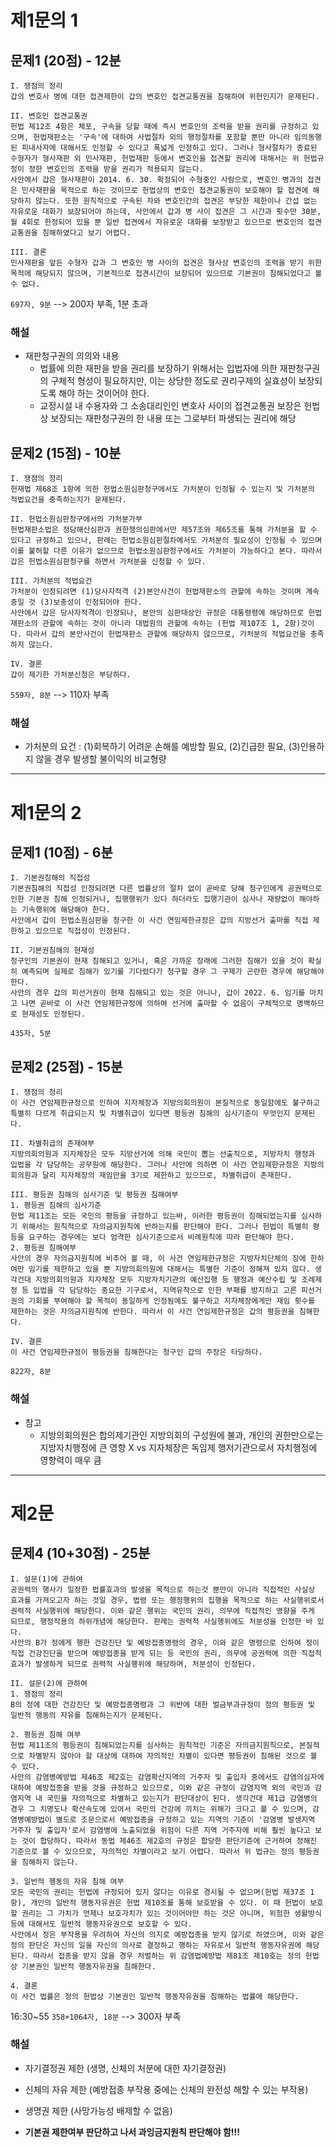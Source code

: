 # 제1문의 1

## 문제1 (20점) - 12분
```
I. 쟁점의 정리
갑의 변호사 병에 대한 접견제한이 갑의 변호인 접견교통권을 침해하여 위헌인지가 문제된다.

II. 변호인 접견교통권
헌법 제12조 4항은 체포, 구속을 당할 때에 즉시 변호인의 조력을 받을 권리를 규정하고 있으며, 헌법재판소는 '구속'에 대하여 사법절차 외의 행정절차를 포함할 뿐만 아니라 임의동행된 피내사자에 대해서도 인정할 수 있다고 폭넓게 인정하고 있다. 그러나 형사절차가 종료된 수형자가 형사재판 외 민사재판, 헌법재판 등에서 변호인을 접견할 권리에 대해서는 위 헌법규정이 정한 변호인의 조력을 받을 권리가 적용되지 않는다.
사안에서 갑은 형사재판이 2014. 6. 30. 확정되어 수형중인 사람으로, 변호인 병과의 접견은 민사재판을 목적으로 하는 것이므로 헌법상의 변호인 접견교통권이 보호해야 할 접견에 해당하지 않는다. 또한 원칙적으로 구속된 자와 변호인간의 접견은 부당한 제한이나 간섭 없는 자유로운 대화가 보장되어야 하는데, 사안에서 갑과 병 사이 접견은 그 시간과 횟수만 30분, 월 4회로 한정되어 있을 뿐 일반 접견에서 자유로운 대화를 보장받고 있으므로 변호인의 접견교통권을 침해하였다고 보기 어렵다.

III. 결론
민사재판을 앞든 수형자 갑과 그 변호인 병 사이의 접견은 형사상 변호인의 조력을 받기 위한 목적에 해당되지 않으며, 기본적으로 접견시간이 보장되어 있으므로 기본권이 침해되었다고 볼 수 없다.
```

`697자, 9분` --> 200자 부족, 1분 초과

### 해설

* 재판청구권의 의의와 내용 
  * 법률에 의한 재판을 받을 권리를 보장하기 위해서는 입법자에 의한 재판청구권의 구체적 형성이 필요하지만, 이는 상당한 정도로 권리구제의 실효성이 보장되도록 해야 하는 것이어야 한다.
  * 교정시설 내 수용자와 그 소송대리인인 변호사 사이의 접견교통권 보장은 헌법상 보장되는 재판청구권의 한 내용 또는 그로부터 파생되는 권리에 해당


## 문제2 (15점) - 10분

```
I. 쟁점의 정리
헌재법 제68조 1항에 의한 헌법소원심판청구에서도 가처분이 인정될 수 있는지 및 가처분의 적법요건을 충족하는지가 문제된다.

II. 헌법소원심판청구에서의 가처분가부
헌법재판소법은 정당해산심판과 권한쟁의심판에서만 제57조와 제65조를 통해 가처분을 할 수 있다고 규정하고 있으나, 판례는 헌법소원심판절차에서도 가처분의 필요성이 인정될 수 있으며 이를 불허할 다른 이유가 없으므로 헌법소원심판청구에서도 가처분이 가능하다고 본다. 따라서 갑은 헌법소원심판청구를 하면서 가처분을 신청할 수 있다.

III. 가처분의 적법요건
가처분이 인정되려면 (1)당사자적격 (2)본안사건이 헌법재판소의 관할에 속하는 것이며 계속중일 것 (3)보충성이 인정되어야 한다. 
사안에서 갑은 당사자적격이 인정되나, 본안의 심판대상인 규정은 대통령령에 해당하므로 헌법재판소의 관할에 속하는 것이 아니라 대법원의 관할에 속하는 (헌법 제107조 1, 2항)것이다. 따라서 갑의 본안사건이 헌법재판소 관할에 해당하지 않으므로, 가처분의 적법요건을 충족하지 않는다.

IV. 결론
갑이 제기한 가처분신청은 부당하다.

```
`559자, 8분` --> 110자 부족

### 해설
* 가처분의 요건 : (1)회복하기 어려운 손해를 예방할 필요, (2)긴급한 필요, (3)인용하지 않을 경우 발생할 불이익의 비교형량

---

# 제1문의 2

## 문제1 (10점) - 6분

```
I. 기본권침해의 직접성
기본권침해의 직접성 인정되려면 다른 법률상의 절차 없이 곧바로 당해 청구인에게 공권력으로 인한 기본권 침해 인정되거나, 집행행위가 있다 하더라도 집행기관이 심사나 재량없이 해야하는 기속행위에 해당해야 한다.
사안에서 갑이 헌법소원심판을 청구한 이 사건 연임제한규정은 갑의 지방선거 출마를 직접 제한하고 있으므로 직접성이 인정된다.

II. 기본권침해의 현재성
청구인의 기본권이 현재 침해되고 있거나, 혹은 가까운 장래에 그러한 침해가 있을 것이 확실히 예측되며 실제로 침해가 있기를 기다렸다가 청구할 경우 그 구제가 곤란한 경우에 해당해야 한다.
사안의 경우 갑의 피선거권이 현재 침해되고 있는 것은 아니나, 갑이 2022. 6. 임기를 마치고 나면 곧바로 이 사건 연임제한규정에 의하여 선거에 출마할 수 없음이 구체적으로 명백하므로 현재성도 인정된다.
```
`435자, 5분`

## 문제2 (25점) - 15분

```
I. 쟁점의 정리
이 사건 연임제한규정으로 인하여 지자체장과 지방의회의원이 본질적으로 동일함에도 불구하고 특별히 다르게 취급되는지 및 차별취급이 있다면 평등권 침해의 심사기준이 무엇인지 문제된다.

II. 차별취급의 존재여부
지방의회의원과 지자체장은 모두 지방선거에 의해 국민이 뽑는 선출직으로, 지방자치 행정과 입법을 각 담당하는 공무원에 해당한다. 그러나 사안에 의하면 이 사건 연임제한규정은 지방의회의원과 달리 지자체장의 재임만을 3기로 제한하고 있으므로, 차별취급이 존재한다.

III. 평등권 침해의 심사기준 및 평등권 침해여부
1. 평등권 침해의 심사기준
헌법 제11조는 모든 국민의 평등을 규정하고 있는바, 이러한 평등권이 침해되었는지를 심사하기 위해서는 원칙적으로 자의금지원칙에 반하는지를 판단해야 한다. 그러나 헌법이 특별히 평등을 요구하는 경우에는 보다 엄격한 심사기준으로서 비례원칙에 따라 판단해야 한다.
2. 평등권 침해여부
사안의 경우 자의금지원칙에 비추어 볼 때, 이 사건 연임제한규정은 지방자치단체의 장에 한하여만 임기를 제한하고 있을 뿐 지방의회의원에 대해서는 특별한 기준이 정해져 있지 않다. 생각건대 지방의회의원과 지자체장 모두 지방자치기관의 예산집행 등 행정과 예산수립 및 조례제정 등 입법을 각 담당하는 중요한 기구로서, 지역유착으로 인한 부패를 방지하고 고른 피선거권의 기회를 부여해야 할 목적이 동일하게 인정됨에도 불구하고 지자체장에게만 재임 횟수를 제한하는 것은 자의금지원칙에 반한다. 따라서 이 사건 연임제한규정은 갑의 평등권을 침해한다.

IV. 결론
이 사건 연임제한규정이 평등권을 침해한다는 청구인 갑의 주장은 타당하다.
```
`822자, 8분`

### 해설
* 참고
  * 지방의회의원은 합의제기관인 지방의회의 구성원에 불과, 개인의 권한만으로는 지방자치행정에 큰 영향 X vs 지자체장은 독임제 행저기관으로서 자치행정에 영향력이 매우 큼

---
# 제2문

## 문제4 (10+30점) - 25분

```
I. 설문(1)에 관하여
공권력의 행사가 일정한 법률효과의 발생을 목적으로 하는것 뿐만이 아니라 직접적인 사실상 효과를 가져오고자 하는 것일 경우, 법령 또는 행정행위의 집행을 목적으로 하는 사실행위로서 권력적 사실행위에 해당한다. 이와 같은 행위는 국민의 권리, 의무에 직접적인 영향을 주게 되므로, 행정작용의 하위개념에 해당한다. 판례는 권력적 사실행위에도 처분성을 인정한 바 있다.
사안의 B가 정에게 행한 건강진단 및 예방접종명령의 경우, 이와 같은 명령으로 인하여 정이 직접 건강진단을 받으며 예방접종을 받게 되는 등 국민의 권리, 의무에 공권력에 의한 직접적 효과가 발생하게 되므로 권력적 사실행위에 해당하며, 처분성이 인정된다.

II. 설문(2)에 관하여
1. 쟁점의 정리
B의 정에 대한 건강진단 및 예방접종명령과 그 위반에 대한 벌금부과규정이 정의 평등권 및 일반적 행동의 자유를 침해하는지가 문제된다.

2. 평등권 침해 여부
헌법 제11조의 평등권이 침해되었는지를 심사하는 원칙적인 기준은 자의금지원칙으로, 본질적으로 차별받지 않아야 할 대상에 대하여 자의적인 차별이 있다면 평등권이 침해된 것으로 볼 수 있다.
사안의 감염병예방법 제46조 제2호는 감염확산지역의 거주자 및 출입자 중에서도 감염의심자에 대하여 예방접종을 받을 것을 규정하고 있으므로, 이와 같은 규정이 감염지역 외의 국민과 감염지역 내 국민을 자의적으로 차별하고 있는지가 판단대상이 된다. 생각건대 제1급 감염병의 경우 그 치명도나 확산속도에 있어서 국민의 건강에 끼치는 위해가 크다고 볼 수 있으며, 감염병예방법이 별도로 조문으로서 예방접종을 규정하고 있는 지역의 기준이 '감염병 발생지역 거주자 및 출입자'로서 감염병에 노출되었을 위험이 다른 지역 거주자에 비해 훨씬 높다고 보는 것이 합당하다. 따라서 동법 제46조 제2호의 규정은 합당한 판단기준에 근거하여 정해진 기준으로 볼 수 있으므로, 자의적인 차별이라고 보기 어렵다. 따라서 위 법규는 정의 평등권을 침해하지 않는다.

3. 일반적 행동의 자유 침해 여부
모든 국민의 권리는 헌법에 규정되어 있지 않다는 이유로 경시될 수 없으며(헌법 제37조 1항), 개인의 일반적 행동자유권은 헌법 제10조를 통해 보호받을 수 있다. 이 때 헌법이 보호할 권리는 그 가치가 언제나 보호가치가 있는 것이어야만 하는 것은 아니며, 위험한 생활방식 등에 대해서도 일반적 행동자유권으로 보호할 수 있다.
사안에서 정은 부작용을 우려하여 자신의 의지로 예방접종을 받지 않기로 하였으며, 이와 같은 정의 판단은 자신의 일을 자신의 의사로 결정하고 행하는 자유로서 일반적 행동자유권에 해당된다. 따라서 접종을 받지 않을 경우 처벌하는 위 감염법예방법 제81조 제10호는 정의 헌법상 기본권인 일반적 행동자유권을 침해한다.

4. 결론
이 사건 법률은 정의 헌법상 기본권인 일반적 행동자유권을 침해하는 법률에 해당한다.
```
16:30~55
`358+1064자, 18분` --> 300자 부족

### 해설
* 자기결정권 제한 (생명, 신체의 처분에 대한 자기결정권)
* 신체의 자유 제한 (예방접종 부작용 중에는 신체의 완전성 해할 수 있는 부작용)
* 생명권 제한 (사망가능성 배제할 수 없음)

* **기본권 제한여부 판단하고 나서 과잉금지원칙 판단해야 함!!!**